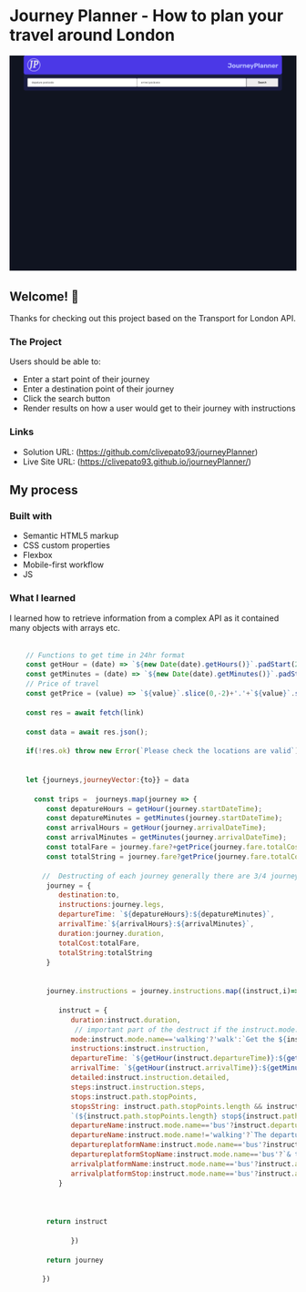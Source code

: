 # Journey Planner - How to plan your travel around London

![Design preview for the Interactive rating component coding challenge](./images/desktop-preview.png)

## Welcome! 👋

Thanks for checking out this project based on the Transport for London API.

### The Project

Users should be able to:

- Enter a start point of their journey
- Enter a destination point of their journey
- Click the search button
- Render results on how a user would get to their journey with instructions

### Links

- Solution URL: (https://github.com/clivepato93/journeyPlanner)
- Live Site URL: (https://clivepato93.github.io/journeyPlanner/)


## My process

### Built with

- Semantic HTML5 markup
- CSS custom properties
- Flexbox
- Mobile-first workflow
- JS

### What I learned

I learned how to retrieve information from a complex API as it contained many objects with arrays etc.

```js

    // Functions to get time in 24hr format
    const getHour = (date) => `${new Date(date).getHours()}`.padStart(2,0);
    const getMinutes = (date) => `${new Date(date).getMinutes()}`.padStart(2,0);
    // Price of travel
    const getPrice = (value) => `${value}`.slice(0,-2)+'.'+`${value}`.slice(-2);

    const res = await fetch(link)
      
    const data = await res.json();

    if(!res.ok) throw new Error(`Please check the locations are valid`)


    let {journeys,journeyVector:{to}} = data

      const trips =  journeys.map(journey => {
         const depatureHours = getHour(journey.startDateTime);
         const depatureMinutes = getMinutes(journey.startDateTime);
         const arrivalHours = getHour(journey.arrivalDateTime);
         const arrivalMinutes = getMinutes(journey.arrivalDateTime);
         const totalFare = journey.fare?+getPrice(journey.fare.totalCost):0;
         const totalString = journey.fare?getPrice(journey.fare.totalCost):0;

        //  Destructing of each journey generally there are 3/4 journeys to destruct
         journey = {
            destination:to,
            instructions:journey.legs,
            departureTime: `${depatureHours}:${depatureMinutes}`,
            arrivalTime:`${arrivalHours}:${arrivalMinutes}`,
            duration:journey.duration,
            totalCost:totalFare,
            totalString:totalString
         }


         journey.instructions = journey.instructions.map((instruct,i)=>{
      
            instruct = {
               duration:instruct.duration,
                // important part of the destruct if the instruct.mode.name=='walking' then the markup will be different to bus or train/overground etc    
               mode:instruct.mode.name=='walking'?'walk':`Get the ${instruct.mode.name}`,
               instructions:instruct.instruction,
               departureTime: `${getHour(instruct.departureTime)}:${getMinutes(instruct.departureTime)}`,
               arrivalTime: `${getHour(instruct.arrivalTime)}:${getMinutes(instruct.arrivalTime)}`,
               detailed:instruct.instruction.detailed,
               steps:instruct.instruction.steps,
               stops:instruct.path.stopPoints,
               stopsString: instruct.path.stopPoints.length && instruct.mode.name!='walking' ?
               `(${instruct.path.stopPoints.length} stop${instruct.path.stopPoints.length==1?'':'s'})`: '',
               departureName:instruct.mode.name=='bus'?instruct.departurePoint.platformName:'',
               departureName:instruct.mode.name!='walking'?`The departure point is ${instruct.departurePoint.commonName}`:'',
               departureplatformName:instruct.mode.name=='bus'?instruct.departurePoint.platformName:'',
               departureplatformStopName:instruct.mode.name=='bus'?`& the depature stop is ${instruct.departurePoint.stopLetter}`:'',
               arrivalplatformName:instruct.mode.name=='bus'?instruct.arrivalPoint.platformName:'',
               arrivalplatformStop:instruct.mode.name=='bus'?instruct.arrivalPoint.stopLetter:'',
            } 

   
   
         return instruct
   
               })

         return journey
         
        })
```